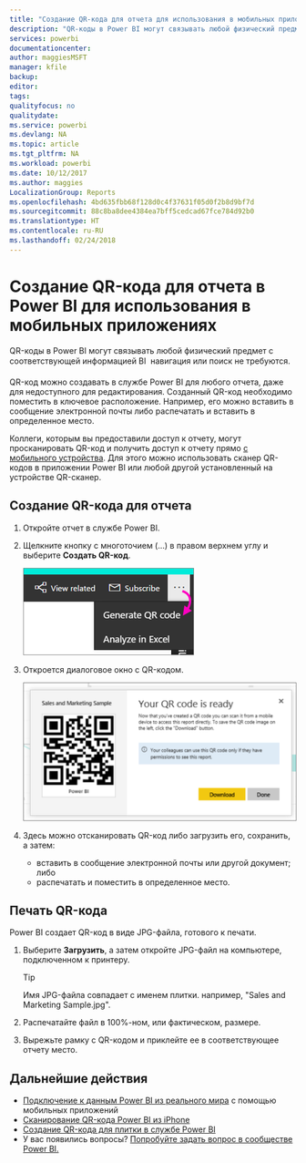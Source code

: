 ```yaml
---
title: "Создание QR-кода для отчета для использования в мобильных приложениях Power BI"
description: "QR-коды в Power BI могут связывать любой физический предмет с соответствующей информацией BI в мобильном приложении; навигация или поиск не требуются."
services: powerbi
documentationcenter: 
author: maggiesMSFT
manager: kfile
backup: 
editor: 
tags: 
qualityfocus: no
qualitydate: 
ms.service: powerbi
ms.devlang: NA
ms.topic: article
ms.tgt_pltfrm: NA
ms.workload: powerbi
ms.date: 10/12/2017
ms.author: maggies
LocalizationGroup: Reports
ms.openlocfilehash: 4bd635fbb68f128d0c4f37631f05d0f2b8d9bf7d
ms.sourcegitcommit: 88c8ba8dee4384ea7bff5cedcad67fce784d92b0
ms.translationtype: HT
ms.contentlocale: ru-RU
ms.lasthandoff: 02/24/2018
---
```

# <a name="create-a-qr-code-for-a-report-in-power-bi-to-use-in-the-mobile-apps"></a>Создание QR-кода для отчета в Power BI для использования в мобильных приложениях
QR-коды в Power BI могут связывать любой физический предмет с соответствующей информацией BI &#151; навигация или поиск не требуются.

QR-код можно создавать в службе Power BI для любого отчета, даже для недоступного для редактирования. Созданный QR-код необходимо поместить в ключевое расположение. Например, его можно вставить в сообщение электронной почты либо распечатать и вставить в определенное место. 

Коллеги, которым вы предоставили доступ к отчету, могут просканировать QR-код и получить доступ к отчету прямо [с мобильного устройства](mobile-apps-qr-code.md). Для этого можно использовать сканер QR-кодов в приложении Power BI или любой другой установленный на устройстве QR-сканер.

## <a name="create-a-qr-code-for-a-report"></a>Создание QR-кода для отчета
1. Откройте отчет в службе Power BI.
2. Щелкните кнопку с многоточием (...) в правом верхнем углу и выберите **Создать QR-код**. 
   
    ![](media/service-create-qr-code-for-report/power-bi-create-qr-code-report.png)
3. Откроется диалоговое окно с QR-кодом. 
   
    ![](media/service-create-qr-code-for-report/powerbi_report_qrcode.png)
4. Здесь можно отсканировать QR-код либо загрузить его, сохранить, а затем: 
   
   * вставить в сообщение электронной почты или другой документ; либо 
   * распечатать и поместить в определенное место. 

## <a name="print-the-qr-code"></a>Печать QR-кода
Power BI создает QR-код в виде JPG-файла, готового к печати. 

1. Выберите **Загрузить**, а затем откройте JPG-файл на компьютере, подключенном к принтеру.  
   
   > [!TIP]
   > Имя JPG-файла совпадает с именем плитки. например, "Sales and Marketing Sample.jpg".
   > 
   > 
2. Распечатайте файл в 100%-ном, или фактическом, размере.  
3. Вырежьте рамку с QR-кодом и приклейте ее в соответствующее отчету место. 

## <a name="next-steps"></a>Дальнейшие действия
* [Подключение к данным Power BI из реального мира](mobile-apps-data-in-real-world-context.md) с помощью мобильных приложений
* [Сканирование QR-кода Power BI из iPhone](mobile-apps-qr-code.md)
* [Создание QR-кода для плитки в службе Power BI](service-create-qr-code-for-tile.md)
* У вас появились вопросы? [Попробуйте задать вопрос в сообществе Power BI.](http://community.powerbi.com/)

